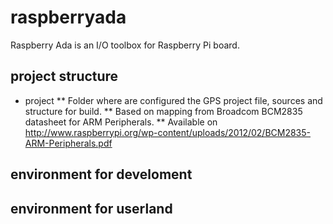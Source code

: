 raspberryada
============

Raspberry Ada is an I/O toolbox for Raspberry Pi board.

project structure
-----------------
* project
** Folder where are configured the GPS project file, sources and structure for build.
** Based on mapping from Broadcom BCM2835 datasheet for ARM Peripherals.
** Available on <http://www.raspberrypi.org/wp-content/uploads/2012/02/BCM2835-ARM-Peripherals.pdf>

environment for develoment
--------------------------

environment for userland
------------------------